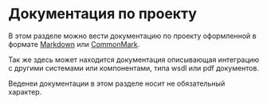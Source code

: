 # Документация по проекту

В этом разделе можно вести документацию по проекту оформленной в формате [Markdown](https://github.com/adam-p/markdown-here/wiki/Markdown-Cheatsheet) или [CommonMark](https://commonmark.org/).

Так же здесь может находится документация описывающая интеграцию с другими системами или компонентами, типа wsdl или pdf документов.

Веденеи документации в этом разделе носит не обязательный характер.
